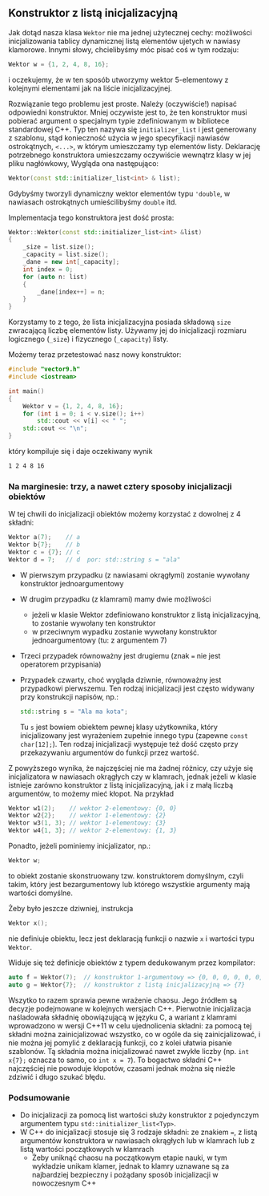 ## Konstruktor z listą inicjalizacyjną

Jak dotąd nasza klasa `Wektor` nie ma jednej użytecznej cechy: możliwości inicjalizowania tablicy dynamicznej listą elementów ujetych w nawiasy klamorowe. Innymi słowy, chcielibyśmy móc pisać coś w tym rodzaju:

```c++  
Wektor w = {1, 2, 4, 8, 16}; 
```

i oczekujemy, że w ten sposób utworzymy wektor 5-elementowy z kolejnymi elementami jak na liście inicjalizacyjnej. 

Rozwiązanie tego problemu jest proste. Należy (oczywiście!) napisać odpowiedni konstruktor. Mniej oczywiste jest to, że ten konstruktor musi pobierać  argument o specjalnym typie zdefiniowanym w bibliotece standardowej C++. Typ ten nazywa się `initializer_list` i jest generowany z szablonu, stąd konieczność użycia w jego specyfikacji nawiasów ostrokątnych, `<...>`, w którym umieszczamy typ elementów listy. Deklarację potrzebnego konstruktora umieszczamy oczywiście wewnątrz klasy w jej pliku nagłówkowy, Wygląda ona następująco:

```c++
Wektor(const std::initializer_list<int> & list);
```

Gdybyśmy tworzyli dynamiczny wektor elementów typu `'double`, w nawiasach ostrokątnych umieścilibyśmy `double` itd. 

Implementacja tego konstruktora jest dość prosta:

```c++
Wektor::Wektor(const std::initializer_list<int> &list)
{
    _size = list.size();
    _capacity = list.size();
    _dane = new int[_capacity];
    int index = 0;
    for (auto n: list)
    {
        _dane[index++] = n;
    }
}
```

Korzystamy to z tego, że lista inicjalizacyjna posiada składową `size` zwracającą liczbę elementów listy. Używamy jej do inicjalizacji rozmiaru logicznego (`_size`) i fizycznego (`_capacity`) listy. 

Możemy teraz przetestować nasz nowy konstruktor:

```c++ 
#include "vector9.h"
#include <iostream>

int main()
{
    Wektor v = {1, 2, 4, 8, 16};
    for (int i = 0; i < v.size(); i++)
        std::cout << v[i] << " ";
    std::cout << "\n";
}
```

który kompiluje się i daje oczekiwany wynik

```txt
1 2 4 8 16
```

### Na marginesie: trzy, a nawet cztery sposoby inicjalizacji obiektów 

W tej chwili do inicjalizacji obiektów możemy korzystać z dowolnej z 4 składni:

```c++       
Wektor a(7);    // a
Wektor b{7};    // b
Wektor c = {7}; // c
Wektor d = 7;   // d  por: std::string s = "ala"
```

- W pierwszym przypadku (z nawiasami okrągłymi) zostanie wywołany konstruktor jednoargumentowy

- W drugim przypadku (z klamrami) mamy dwie możliwości

  - jeżeli w klasie Wektor zdefiniowano konstruktor z listą inicjalizacyjną, to zostanie wywołany ten konstruktor
  - w przeciwnym wypadku zostanie wywołany konstruktor jednoargumentowy (tu: z argumentem 7)

- Trzeci przypadek równoważny jest drugiemu (znak `=` nie jest operatorem przypisania)

- Przypadek czwarty, choć wygląda dziwnie, równoważny jest przypadkowi pierwszemu. Ten rodzaj inicjalizacji jest często widywany przy konstrukcji napisów, np.:

  ```c++
  std::string s = "Ala ma kota";
  ```

  Tu `s` jest bowiem obiektem pewnej klasy użytkownika, który inicjalizowany jest wyrażeniem zupełnie innego typu (zapewne `const char[12];`). Ten rodzaj inicjalizacji występuje też dość często przy przekazywaniu argumentów do funkcji przez wartość.  

Z powyższego wynika, że najczęściej nie ma żadnej różnicy, czy użyje się inicjalizatora w nawiasach okrągłych czy w klamrach, jednak jeżeli w klasie istnieje zarówno konstruktor z listą inicjalizacyjną, jak i z małą liczbą argumentów, to możemy mieć kłopot. Na przykład

```c++
Wektor w1(2);    // wektor 2-elementowy: {0, 0}
Wektor w2{2};    // wektor 1-elementowy: {2}
Wektor w3(1, 3); // wektor 1-elementowy: {3}
Wektor w4{1, 3}; // wektor 2-elementowy: {1, 3}
```

Ponadto, jeżeli pominiemy inicjalizator, np.:

```c++ 
Wektor w;
```

to obiekt zostanie skonstruowany tzw. konstruktorem domyślnym, czyli takim, który jest bezargumentowy lub którego wszystkie argumenty mają wartości domyślne. 

Żeby było jeszcze dziwniej, instrukcja

```c++
Wektor x();
```

nie definiuje obiektu, lecz jest deklaracją funkcji o nazwie `x` i wartości typu `Wektor`. 

Widuje się też definicje obiektów z typem dedukowanym przez kompilator:

```c++
auto f = Wektor(7);  // konstruktor 1-argumentowy => {0, 0, 0, 0, 0, 0, 0}
auto g = Wektor{7};  // konstruktor z listą inicjalizacyjną => {7}
```

Wszytko to razem sprawia pewne wrażenie chaosu. Jego źródłem są decyzje podejmowane w kolejnych wersjach C++. Pierwotnie inicjalizacja naśladowała składnię obowiązującą w języku C, a wariant z klamrami wprowadzono w wersji C++11 w celu ujednolicenia składni: za pomocą tej składni można zainicjalizować wszystko, co w ogóle da się zainicjalizować, i nie można jej pomylić z deklaracją funkcji, co z kolei ułatwia pisanie szablonów.  Tą składnia można inicjalizować nawet zwykłe liczby (np. `int x{7};` oznacza to samo, co `int x = 7`). To bogactwo składni C++ najczęściej nie powoduje kłopotów, czasami jednak można się nieźle zdziwić i długo szukać błędu.   

### Podsumowanie 

- Do inicjalizacji za pomocą list wartości służy konstruktor z pojedynczym argumentem typu `std::initializer_list<Typ>`.
- W C++ do inicjalizacji stosuje się 3 rodzaje składni: ze znakiem `=`, z listą argumentów konstruktora w nawiasach okrągłych lub w klamrach lub z listą wartości początkowych w klamrach
  - Żeby uniknąć chaosu na początkowym etapie nauki, w tym wykładzie unikam klamer, jednak to klamry uznawane są za najbardziej bezpieczny i pożądany sposób inicjalizacji w nowoczesnym C++ 